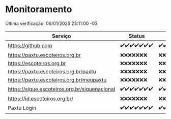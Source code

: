# Monitoramento

Última verificação: 06/01/2025 23:11:00 -03

|Serviço|Status|Últimas 24h|
|---|---|---|
|https://github.com|<span title="2024-12-31: OK=23">✔️</span><span title="2025-01-01: OK=23">✔️</span><span title="2025-01-02: OK=23">✔️</span><span title="2025-01-03: OK=23">✔️</span><span title="2025-01-04: OK=23">✔️</span><span title="2025-01-05: OK=23">✔️</span><span title="2025-01-06: OK=1">✔️</span>|<span title="05/01/2025 23:14:00 -03 : 200">✔️</span><span title="06/01/2025 00:17:00 -03 : 200">✔️</span><span title="06/01/2025 01:10:00 -03 : 200">✔️</span><span title="06/01/2025 02:09:00 -03 : 200">✔️</span><span title="06/01/2025 03:12:00 -03 : 200">✔️</span><span title="06/01/2025 04:09:00 -03 : 200">✔️</span><span title="06/01/2025 05:12:00 -03 : 200">✔️</span><span title="06/01/2025 06:09:00 -03 : 200">✔️</span><span title="06/01/2025 07:09:00 -03 : 200">✔️</span><span title="06/01/2025 08:07:00 -03 : 200">✔️</span><span title="06/01/2025 09:15:00 -03 : 200">✔️</span><span title="06/01/2025 10:16:00 -03 : 200">✔️</span><span title="06/01/2025 11:08:00 -03 : 200">✔️</span><span title="06/01/2025 12:08:00 -03 : 200">✔️</span><span title="06/01/2025 13:10:00 -03 : 200">✔️</span><span title="06/01/2025 14:07:00 -03 : 200">✔️</span><span title="06/01/2025 15:11:00 -03 : 200">✔️</span><span title="06/01/2025 16:06:00 -03 : 200">✔️</span><span title="06/01/2025 17:07:00 -03 : 200">✔️</span><span title="06/01/2025 18:07:00 -03 : 200">✔️</span><span title="06/01/2025 19:07:00 -03 : 200">✔️</span><span title="06/01/2025 20:08:00 -03 : 200">✔️</span><span title="06/01/2025 21:41:00 -03 : 200">✔️</span><span title="06/01/2025 23:11:00 -03 : 200">✔️</span>|
|https://paxtu.escoteiros.org.br|<span title="2024-12-31: Falhas=23">❌</span><span title="2025-01-01: Falhas=23">❌</span><span title="2025-01-02: Falhas=23">❌</span><span title="2025-01-03: Falhas=23">❌</span><span title="2025-01-04: Falhas=23">❌</span><span title="2025-01-05: Falhas=23">❌</span><span title="2025-01-06: Falhas=1">❌</span>|<span title="05/01/2025 23:14:00 -03 : 403">❌</span><span title="06/01/2025 00:17:00 -03 : 403">❌</span><span title="06/01/2025 01:10:00 -03 : 403">❌</span><span title="06/01/2025 02:09:00 -03 : 403">❌</span><span title="06/01/2025 03:12:00 -03 : 403">❌</span><span title="06/01/2025 04:09:00 -03 : 403">❌</span><span title="06/01/2025 05:12:00 -03 : 403">❌</span><span title="06/01/2025 06:09:00 -03 : 403">❌</span><span title="06/01/2025 07:09:00 -03 : 403">❌</span><span title="06/01/2025 08:07:00 -03 : 403">❌</span><span title="06/01/2025 09:15:00 -03 : 403">❌</span><span title="06/01/2025 10:16:00 -03 : 403">❌</span><span title="06/01/2025 11:08:00 -03 : 403">❌</span><span title="06/01/2025 12:08:00 -03 : 403">❌</span><span title="06/01/2025 13:10:00 -03 : 403">❌</span><span title="06/01/2025 14:07:00 -03 : 403">❌</span><span title="06/01/2025 15:11:00 -03 : 403">❌</span><span title="06/01/2025 16:06:00 -03 : 403">❌</span><span title="06/01/2025 17:07:00 -03 : 403">❌</span><span title="06/01/2025 18:07:00 -03 : 403">❌</span><span title="06/01/2025 19:07:00 -03 : 403">❌</span><span title="06/01/2025 20:08:00 -03 : 403">❌</span><span title="06/01/2025 21:41:00 -03 : 403">❌</span><span title="06/01/2025 23:11:00 -03 : 403">❌</span>|
|https://escoteiros.org.br|<span title="2024-12-31: Falhas=23">❌</span><span title="2025-01-01: Falhas=23">❌</span><span title="2025-01-02: Falhas=23">❌</span><span title="2025-01-03: Falhas=23">❌</span><span title="2025-01-04: Falhas=23">❌</span><span title="2025-01-05: Falhas=23">❌</span><span title="2025-01-06: Falhas=1">❌</span>|<span title="05/01/2025 23:14:00 -03 : 403">❌</span><span title="06/01/2025 00:17:00 -03 : 403">❌</span><span title="06/01/2025 01:10:00 -03 : 403">❌</span><span title="06/01/2025 02:09:00 -03 : 403">❌</span><span title="06/01/2025 03:12:00 -03 : 403">❌</span><span title="06/01/2025 04:09:00 -03 : 403">❌</span><span title="06/01/2025 05:12:00 -03 : 403">❌</span><span title="06/01/2025 06:09:00 -03 : 403">❌</span><span title="06/01/2025 07:09:00 -03 : 403">❌</span><span title="06/01/2025 08:07:00 -03 : 403">❌</span><span title="06/01/2025 09:15:00 -03 : 403">❌</span><span title="06/01/2025 10:16:00 -03 : 403">❌</span><span title="06/01/2025 11:08:00 -03 : 403">❌</span><span title="06/01/2025 12:08:00 -03 : 403">❌</span><span title="06/01/2025 13:10:00 -03 : 403">❌</span><span title="06/01/2025 14:07:00 -03 : 403">❌</span><span title="06/01/2025 15:11:00 -03 : 403">❌</span><span title="06/01/2025 16:06:00 -03 : 403">❌</span><span title="06/01/2025 17:07:00 -03 : 403">❌</span><span title="06/01/2025 18:07:00 -03 : 403">❌</span><span title="06/01/2025 19:07:00 -03 : 403">❌</span><span title="06/01/2025 20:08:00 -03 : 403">❌</span><span title="06/01/2025 21:41:00 -03 : 403">❌</span><span title="06/01/2025 23:11:00 -03 : 403">❌</span>|
|https://paxtu.escoteiros.org.br/paxtu|<span title="2024-12-31: Falhas=23">❌</span><span title="2025-01-01: Falhas=23">❌</span><span title="2025-01-02: Falhas=23">❌</span><span title="2025-01-03: Falhas=23">❌</span><span title="2025-01-04: Falhas=23">❌</span><span title="2025-01-05: Falhas=23">❌</span><span title="2025-01-06: Falhas=1">❌</span>|<span title="05/01/2025 23:14:00 -03 : 403">❌</span><span title="06/01/2025 00:17:00 -03 : 403">❌</span><span title="06/01/2025 01:10:00 -03 : 403">❌</span><span title="06/01/2025 02:09:00 -03 : 403">❌</span><span title="06/01/2025 03:12:00 -03 : 403">❌</span><span title="06/01/2025 04:09:00 -03 : 403">❌</span><span title="06/01/2025 05:12:00 -03 : 403">❌</span><span title="06/01/2025 06:09:00 -03 : 403">❌</span><span title="06/01/2025 07:09:00 -03 : 403">❌</span><span title="06/01/2025 08:07:00 -03 : 403">❌</span><span title="06/01/2025 09:15:00 -03 : 403">❌</span><span title="06/01/2025 10:16:00 -03 : 403">❌</span><span title="06/01/2025 11:08:00 -03 : 403">❌</span><span title="06/01/2025 12:08:00 -03 : 403">❌</span><span title="06/01/2025 13:10:00 -03 : 403">❌</span><span title="06/01/2025 14:07:00 -03 : 403">❌</span><span title="06/01/2025 15:11:00 -03 : 403">❌</span><span title="06/01/2025 16:06:00 -03 : 403">❌</span><span title="06/01/2025 17:07:00 -03 : 403">❌</span><span title="06/01/2025 18:07:00 -03 : 403">❌</span><span title="06/01/2025 19:07:00 -03 : 403">❌</span><span title="06/01/2025 20:08:00 -03 : 403">❌</span><span title="06/01/2025 21:41:00 -03 : 403">❌</span><span title="06/01/2025 23:11:00 -03 : 403">❌</span>|
|https://paxtu.escoteiros.org.br/meupaxtu|<span title="2024-12-31: Falhas=23">❌</span><span title="2025-01-01: Falhas=23">❌</span><span title="2025-01-02: Falhas=23">❌</span><span title="2025-01-03: Falhas=23">❌</span><span title="2025-01-04: Falhas=23">❌</span><span title="2025-01-05: Falhas=23">❌</span><span title="2025-01-06: Falhas=1">❌</span>|<span title="05/01/2025 23:14:00 -03 : 403">❌</span><span title="06/01/2025 00:17:00 -03 : 403">❌</span><span title="06/01/2025 01:10:00 -03 : 403">❌</span><span title="06/01/2025 02:09:00 -03 : 403">❌</span><span title="06/01/2025 03:12:00 -03 : 403">❌</span><span title="06/01/2025 04:09:00 -03 : 403">❌</span><span title="06/01/2025 05:12:00 -03 : 403">❌</span><span title="06/01/2025 06:09:00 -03 : 403">❌</span><span title="06/01/2025 07:09:00 -03 : 403">❌</span><span title="06/01/2025 08:07:00 -03 : 403">❌</span><span title="06/01/2025 09:15:00 -03 : 403">❌</span><span title="06/01/2025 10:16:00 -03 : 403">❌</span><span title="06/01/2025 11:08:00 -03 : 403">❌</span><span title="06/01/2025 12:08:00 -03 : 403">❌</span><span title="06/01/2025 13:10:00 -03 : 403">❌</span><span title="06/01/2025 14:07:00 -03 : 403">❌</span><span title="06/01/2025 15:11:00 -03 : 403">❌</span><span title="06/01/2025 16:06:00 -03 : 403">❌</span><span title="06/01/2025 17:07:00 -03 : 403">❌</span><span title="06/01/2025 18:07:00 -03 : 403">❌</span><span title="06/01/2025 19:07:00 -03 : 403">❌</span><span title="06/01/2025 20:08:00 -03 : 403">❌</span><span title="06/01/2025 21:41:00 -03 : 403">❌</span><span title="06/01/2025 23:11:00 -03 : 403">❌</span>|
|https://sigue.escoteiros.org.br/siguenacional|<span title="2024-12-31: OK=23">✔️</span><span title="2025-01-01: OK=23">✔️</span><span title="2025-01-02: OK=23">✔️</span><span title="2025-01-03: OK=23">✔️</span><span title="2025-01-04: OK=23">✔️</span><span title="2025-01-05: OK=23">✔️</span><span title="2025-01-06: OK=1">✔️</span>|<span title="05/01/2025 23:14:00 -03 : 200">✔️</span><span title="06/01/2025 00:17:00 -03 : 200">✔️</span><span title="06/01/2025 01:10:00 -03 : 200">✔️</span><span title="06/01/2025 02:09:00 -03 : 200">✔️</span><span title="06/01/2025 03:12:00 -03 : 200">✔️</span><span title="06/01/2025 04:09:00 -03 : 200">✔️</span><span title="06/01/2025 05:12:00 -03 : 200">✔️</span><span title="06/01/2025 06:09:00 -03 : 200">✔️</span><span title="06/01/2025 07:09:00 -03 : 200">✔️</span><span title="06/01/2025 08:07:00 -03 : 200">✔️</span><span title="06/01/2025 09:15:00 -03 : 200">✔️</span><span title="06/01/2025 10:16:00 -03 : 200">✔️</span><span title="06/01/2025 11:08:00 -03 : 200">✔️</span><span title="06/01/2025 12:08:00 -03 : 200">✔️</span><span title="06/01/2025 13:10:00 -03 : 200">✔️</span><span title="06/01/2025 14:07:00 -03 : 200">✔️</span><span title="06/01/2025 15:11:00 -03 : 200">✔️</span><span title="06/01/2025 16:06:00 -03 : 200">✔️</span><span title="06/01/2025 17:07:00 -03 : 200">✔️</span><span title="06/01/2025 18:07:00 -03 : 200">✔️</span><span title="06/01/2025 19:07:00 -03 : 200">✔️</span><span title="06/01/2025 20:08:00 -03 : 200">✔️</span><span title="06/01/2025 21:41:00 -03 : 200">✔️</span><span title="06/01/2025 23:11:00 -03 : 200">✔️</span>|
|https://id.escoteiros.org.br/|<span title="2024-12-31: Falhas=23">❌</span><span title="2025-01-01: Falhas=23">❌</span><span title="2025-01-02: Falhas=23">❌</span><span title="2025-01-03: Falhas=23">❌</span><span title="2025-01-04: Falhas=23">❌</span><span title="2025-01-05: Falhas=23">❌</span><span title="2025-01-06: Falhas=1">❌</span>|<span title="05/01/2025 23:14:00 -03 : 403">❌</span><span title="06/01/2025 00:17:00 -03 : 403">❌</span><span title="06/01/2025 01:10:00 -03 : 403">❌</span><span title="06/01/2025 02:09:00 -03 : 403">❌</span><span title="06/01/2025 03:12:00 -03 : 403">❌</span><span title="06/01/2025 04:09:00 -03 : 403">❌</span><span title="06/01/2025 05:12:00 -03 : 403">❌</span><span title="06/01/2025 06:09:00 -03 : 403">❌</span><span title="06/01/2025 07:09:00 -03 : 403">❌</span><span title="06/01/2025 08:07:00 -03 : 403">❌</span><span title="06/01/2025 09:15:00 -03 : 403">❌</span><span title="06/01/2025 10:16:00 -03 : 403">❌</span><span title="06/01/2025 11:08:00 -03 : 403">❌</span><span title="06/01/2025 12:08:00 -03 : 403">❌</span><span title="06/01/2025 13:10:00 -03 : 403">❌</span><span title="06/01/2025 14:07:00 -03 : 403">❌</span><span title="06/01/2025 15:11:00 -03 : 403">❌</span><span title="06/01/2025 16:06:00 -03 : 403">❌</span><span title="06/01/2025 17:07:00 -03 : 403">❌</span><span title="06/01/2025 18:07:00 -03 : 403">❌</span><span title="06/01/2025 19:08:00 -03 : 403">❌</span><span title="06/01/2025 20:08:00 -03 : 403">❌</span><span title="06/01/2025 21:41:00 -03 : 403">❌</span><span title="06/01/2025 23:11:00 -03 : 403">❌</span>|
|Paxtu Login|<span title="2024-12-31: OK=23">✔️</span><span title="2025-01-01: OK=23">✔️</span><span title="2025-01-02: OK=23">✔️</span><span title="2025-01-03: OK=23">✔️</span><span title="2025-01-04: OK=23">✔️</span><span title="2025-01-05: OK=23">✔️</span><span title="2025-01-06: OK=1">✔️</span>|<span title="05/01/2025 23:14:00 -03 : 200">✔️</span><span title="06/01/2025 00:17:00 -03 : 200">✔️</span><span title="06/01/2025 01:10:00 -03 : 200">✔️</span><span title="06/01/2025 02:09:00 -03 : 200">✔️</span><span title="06/01/2025 03:12:00 -03 : 200">✔️</span><span title="06/01/2025 04:09:00 -03 : 200">✔️</span><span title="06/01/2025 05:12:00 -03 : 200">✔️</span><span title="06/01/2025 06:09:00 -03 : 200">✔️</span><span title="06/01/2025 07:09:00 -03 : 200">✔️</span><span title="06/01/2025 08:07:00 -03 : 200">✔️</span><span title="06/01/2025 09:15:00 -03 : 200">✔️</span><span title="06/01/2025 10:16:00 -03 : 200">✔️</span><span title="06/01/2025 11:08:00 -03 : 200">✔️</span><span title="06/01/2025 12:08:00 -03 : 200">✔️</span><span title="06/01/2025 13:10:00 -03 : 200">✔️</span><span title="06/01/2025 14:07:00 -03 : 200">✔️</span><span title="06/01/2025 15:11:00 -03 : 200">✔️</span><span title="06/01/2025 16:06:00 -03 : 200">✔️</span><span title="06/01/2025 17:07:00 -03 : 200">✔️</span><span title="06/01/2025 18:07:00 -03 : 200">✔️</span><span title="06/01/2025 19:08:00 -03 : 200">✔️</span><span title="06/01/2025 20:08:00 -03 : 200">✔️</span><span title="06/01/2025 21:41:00 -03 : 200">✔️</span><span title="06/01/2025 23:11:00 -03 : 200">✔️</span>|
